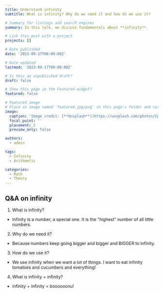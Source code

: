 ```yaml
---
title: Understand infinity
subtitle: What is infinity? Why do we need it and how do we use it?

# Summary for listings and search engines
summary: In this talk, we discuss fundamentals about **infinity**.

# Link this post with a project
projects: []

# Date published
date: '2023-09-17T00:00:00Z'

# Date updated
lastmod: '2023-09-17T00:00:00Z'

# Is this an unpublished draft?
draft: false

# Show this page in the Featured widget?
featured: false

# Featured image
# Place an image named `featured.jpg/png` in this page's folder and customize its options here.
image:
  caption: 'Image credit: [**Unsplash**](https://unsplash.com/photos/CpkOjOcXdUY)'
  focal_point: ''
  placement: 2
  preview_only: false

authors:
  - admin

tags:
  - Infinity
  - Arithmetic

categories:
  - Math
  - Theory
---
```


## Q&A on **infinity**

1. What is infinity?
+ Infinity is a number, a special one. It is the "highest" number of all little numbers. 

2. Why do we need it?
+ Because numbers keep going bigger and bigger and BIGGER to infinity.

3. How do we use it?
+ We use infinity when we want a lot of things. I want to eat infinity  tomatoes and cucumbers and everything!

4. What is infinity + infinity?
+ infinity + infinity = boooooonu!